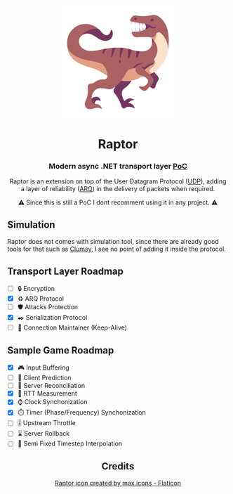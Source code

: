 <div align=center><img src="Graphics/raptor.png" width="256" height="256"></div>

<div align=center>   

# Raptor
### Modern async .NET transport layer <a href="https://en.wikipedia.org/wiki/Proof_of_concept">PoC</a>
Raptor is an extension on top of the User Datagram Protocol (<a href="https://en.wikipedia.org/wiki/User_Datagram_Protocol">UDP</a>), adding a layer of reliability (<a href="https://en.wikipedia.org/wiki/Automatic_repeat_request">ARQ</a>) in the delivery of packets when required.

⚠️ Since this is still a PoC I dont recomment using it in any project. ⚠️
</div>

## Simulation
Raptor does not comes with simulation tool, since there are already good tools for that such as <a href="https://github.com/jagt/clumsy">Clumsy</a>, I see no point of adding it inside the protocol.

## Transport Layer Roadmap
- [ ] 🔒 Encryption
- [x] ♻️ ARQ Protocol
- [ ] 🛡️ Attacks Protection
- [x] ✒️ Serialization Protocol
- [ ] 🔗 Connection Maintainer (Keep-Alive)

## Sample Game Roadmap
- [x] 🎮 Input Buffering
- [ ] 🔮 Client Prediction
- [ ] 🚨 Server Reconciliation
- [x] 🔁 RTT Measurement
- [x] ⌚ Clock Synchonization
- [x] ⏱️ Timer (Phase/Frequency) Synchonization
- [ ] 🎚️ Upstream Throttle
- [ ] ⌛ Server Rollback
- [ ] 👻 Semi Fixed Timestep Interpolation

<div align=center>

## Credits
<a href="https://www.flaticon.com/free-icons/dino" title="dino icon">Raptor icon created by max.icons - Flaticon</a>
</div>
